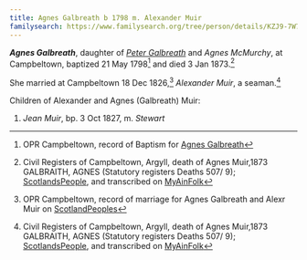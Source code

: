 ```yaml
---
title: Agnes Galbreath b 1798 m. Alexander Muir
familysearch: https://www.familysearch.org/tree/person/details/KZJ9-7W7
---
```

***Agnes Galbreath***, daughter of *[Peter Galbreath](galbreath-peter-1749.md)* and *Agnes McMurchy*, at Campbeltown, baptized 21 May 1798[^birth] and died 3 Jan 1873.[^death]

She married at Campbeltown 18 Dec 1826,[^marriage] *Alexander Muir*, a seaman.[^death]

Children of Alexander and Agnes (Galbreath) Muir:

1. *Jean Muir*, bp. 3 Oct 1827, m. *Stewart*

[^birth]: OPR Campbeltown, record of Baptism for [Agnes Galbreath](/sources/opr-campbeltown-births.md#1798-05-21-agnes-galbreath)

[^death]: Civil Registers of Campbeltown, Argyll, death of Agnes Muir,1873 GALBRAITH, AGNES (Statutory registers Deaths 507/ 9); [ScotlandsPeople](https://www.scotlandspeople.gov.uk/view-image/nrs_stat_deaths/1541536), and  transcribed on [MyAinFolk](https://www.myainfolk.ca/records/21187)

[^marriage]: OPR Campbeltown, record of marriage for Agnes Galbreath and Alexr Muir on [ScotlandPeoples](https://www.scotlandspeople.gov.uk/record-results?search_type=people&event=M&record_type%5B0%5D=opr_marriages&church_type=Old%20Parish%20Registers&dl_cat=church&dl_rec=church-banns-marriages&surname=galbreath&surname_so=fuzzy&forename_so=starts&sex=F&spouse_name=muir&spouse_name_so=exact&from_year=1826&to_year=1826&record=Church%20of%20Scotland%20%28old%20parish%20registers%29%20Roman%20Catholic%20Church%20Other%20churches)

